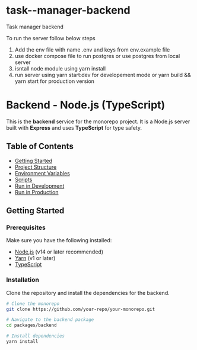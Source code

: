 # task--manager-backend
Task manager backend

To run the server follow below steps
 1. Add the env file with name .env and keys from env.example file
 2. use docker compose file to run postgres or use postgres from local server
 3. isntall node module using yarn install
 4. run server using yarn start:dev for developement mode or yarn build && yarn start for production version


# Backend - Node.js (TypeScript)

This is the **backend** service for the monorepo project. It is a Node.js server built with **Express** and uses **TypeScript** for type safety.

## Table of Contents
- [Getting Started](#getting-started)
- [Project Structure](#project-structure)
- [Environment Variables](#environment-variables)
- [Scripts](#scripts)
- [Run in Development](#run-in-development)
- [Run in Production](#run-in-production)

## Getting Started

### Prerequisites

Make sure you have the following installed:

- [Node.js](https://nodejs.org/) (v14 or later recommended)
- [Yarn](https://yarnpkg.com/) (v1 or later)
- [TypeScript](https://www.typescriptlang.org/)

### Installation

Clone the repository and install the dependencies for the backend.

```bash
# Clone the monorepo
git clone https://github.com/your-repo/your-monorepo.git

# Navigate to the backend package
cd packages/backend

# Install dependencies
yarn install
